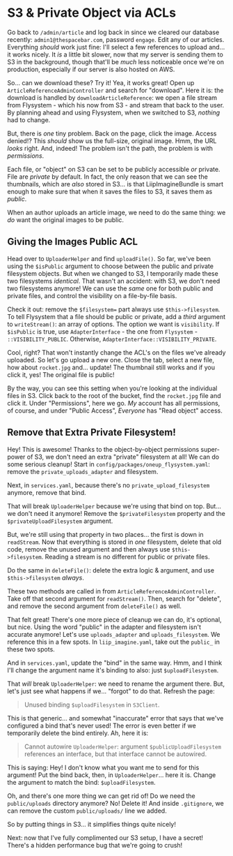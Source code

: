 # S3 & Private Object via ACLs

Go back to `/admin/article` and log back in since we cleared our database recently:
`admin1@thespacebar.com`, password `engage`. Edit any of our articles. Everything
*should* work just fine: I'll select a few references to upload and... it works
nicely. It *is* a little bit slower, now that my server is sending them to S3
in the background, though that'll be *much* less noticeable once we're on production,
especially if our server is also hosted on AWS.

So... can we download these? Try it! Yea, it works great! Open up
`ArticleReferenceAdminController` and search for "download". Here it is: the
download is handled by `downloadArticleReference`: we open a file stream from
Flysystem - which his now from S3 - and stream that back to the user. By planning
ahead and using Flysystem, when we switched to S3, *nothing* had to change.

But, there is *one* tiny problem. Back on the page, click the image. Access denied!?
This *should* show us the full-size, original image. Hmm, the URL *looks* right.
And, indeed! The problem isn't the path, the problem is with *permissions*.

Each file, or "object" on S3 can be set to be publicly accessible *or* private.
File are *private* by default. In fact, the only reason that we can see the thumbnails,
which are *also* stored in S3... is that LiipImagineBundle is smart enough to make
sure that when it saves the files to S3, it saves them as *public*.

When an author uploads an article image, we need to do the same thing: we *do*
want the original images to be public.

## Giving the Images Public ACL

Head over to `UploaderHelper` and find `uploadFile()`. So far, we've been using
the `$isPublic` argument to choose between the public and private filesystem objects.
But when we changed to S3, I temporarily made these two filesystems *identical*.
That wasn't an accident: with S3, we don't need two filesystems anymore! We can
use the *same* one for both public and private files, and control the visibility
on a file-by-file basis.

Check it out: remove the `$filesystem=` part always use `$this->filesystem`. To
tell Flysystem that a file should be public or private, add a *third* argument
to `writeStream()`: an array of options. The option we want is `visibility`. If
`$isPublic` is true, use `AdapterInterface` - the one from `Flysystem` -
`::VISIBILITY_PUBLIC`. Otherwise, `AdapterInterface::VISIBILITY_PRIVATE`.

Cool, right? That won't instantly change the ACL's on the files we've already
uploaded. So let's go upload a new one. Close the tab, select a new file, how
about `rocket.jpg` and... update! The thumbnail still works and if you click it,
yes! The original file is public!

By the way, you can see this setting when you're looking at the individual files
in S3. Click back to the root of the bucket, find the `rocket.jpg` file and click
it. Under "Permissions", here we go. *My* account has all permissions, of course,
and under "Public Access", *Everyone* has "Read object" access.

## Remove that Extra Private Filesystem!

Hey! This is awesome! Thanks to the object-by-object permissions super-power of
S3, we don't need an extra "private" filesystem at all! We can do some serious
cleanup! Start in `config/packages/oneup_flysystem.yaml`: remove the
`private_uploads_adapter` and filesystem.

Next, in `services.yaml`, because there's no `private_upload_filesystem` anymore,
remove that bind.

That will break `UploaderHelper` because we're using that bind on top. But...
we don't need it anymore! Remove the `$privateFilesystem` property and
the `$privateUploadFilesystem` argument.

But, we're still using that property in two places... the first is down in `readStream`.
Now that everything is stored in *one* filesystem, delete that old code, remove
the unused argument and then always use `$this->filesystem`. Reading a stream is
no different for public or private files.

Do the same in `deleteFile()`: delete the extra logic & argument, and use `$this->filesystem`
*always*.

These two methods are called in from `ArticleReferenceAdminController`. Take off
that second argument for `readStream()`. Then, search for "delete", and remove
the second argument from `deleteFile()` as well.

That felt great! There's one more piece of cleanup we can do, it's optional, but
nice. Using the word "public" in the adapter and filesystem isn't accurate anymore!
Let's use `uploads_adapter` and `uploads_filesystem`. We reference this in a few
spots. In `liip_imagine.yaml`, take out the `public_` in these two spots.

And in `services.yaml`, update the "bind" in the same way. Hmm, and I think I'll
change the argument name it's binding to also: just `$uploadFilesystem`.

That *will* break `UploaderHelper`: we need to rename the argument there. But,
let's just see what happens if we... "forgot" to do that. Refresh the page:

> Unused binding `$uploadFilesystem` in `S3Client`.

This is that generic... and somewhat "inaccurate" error that says that we've
configured a bind that's never used! The error is even better if we temporarily
delete the bind entirely. Ah, here it is:

> Cannot autowire `UploaderHelper`: argument `$publicUploadFilesystem` references
> an interface, but that interface cannot be autowired.

This is saying: Hey! I don't know what you want me to send for this argument!
Put the bind back, then, in `UploaderHelper`... here it is. Change the argument
to match the bind: `$uploadFilesystem`.

Oh, and there's one more thing we can get rid of! Do we need the `public/uploads`
directory anymore? No! Delete it! And inside `.gitignore`, we can remove the
custom `public/uploads/` line we added.

So by putting things in S3... it simplifies things quite nicely!

Next: now that I've fully complimented our S3 setup, I have a secret! There's
a hidden performance bug that we're going to crush!
